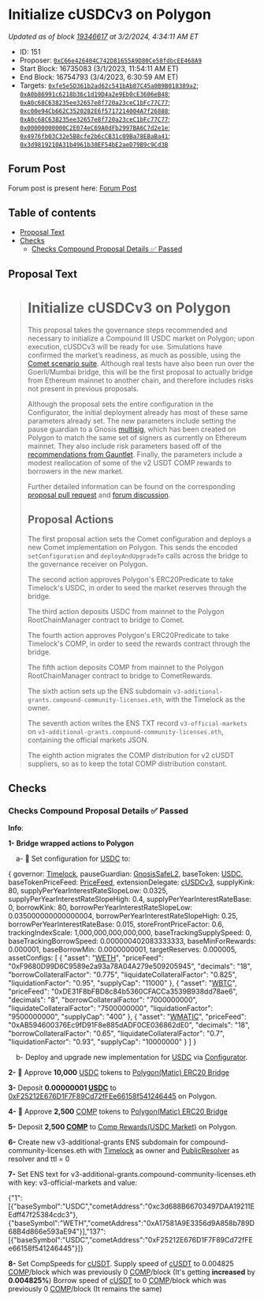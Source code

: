 # Initialize cUSDCv3 on Polygon

*Updated as of block [19346617](https://etherscan.io/block/19346617) at 3/2/2024, 4:34:11 AM ET*

*   ID: 151
*   Proposer: [`0xC66e426404C742D81655A9D80Ce58fdbcEE468A9`](https://etherscan.io/address/0xC66e426404C742D81655A9D80Ce58fdbcEE468A9)
*   Start Block: 16735083 (3/1/2023, 11:54:11 AM ET)
*   End Block: 16754793 (3/4/2023, 6:30:59 AM ET)
*   Targets: [`0xfe5e5D361b2ad62c541bAb87C45a0B9B018389a2`](https://etherscan.io/address/0xfe5e5D361b2ad62c541bAb87C45a0B9B018389a2#code); [`0xA0b86991c6218b36c1d19D4a2e9Eb0cE3606eB48`](https://etherscan.io/address/0xA0b86991c6218b36c1d19D4a2e9Eb0cE3606eB48#code); [`0xA0c68C638235ee32657e8f720a23ceC1bFc77C77`](https://etherscan.io/address/0xA0c68C638235ee32657e8f720a23ceC1bFc77C77#code); [`0xc00e94Cb662C3520282E6f5717214004A7f26888`](https://etherscan.io/address/0xc00e94Cb662C3520282E6f5717214004A7f26888#code); [`0xA0c68C638235ee32657e8f720a23ceC1bFc77C77`](https://etherscan.io/address/0xA0c68C638235ee32657e8f720a23ceC1bFc77C77#code); [`0x00000000000C2E074eC69A0dFb2997BA6C7d2e1e`](https://etherscan.io/address/0x00000000000C2E074eC69A0dFb2997BA6C7d2e1e#code); [`0x4976fb03C32e5B8cfe2b6cCB31c09Ba78EBaBa41`](https://etherscan.io/address/0x4976fb03C32e5B8cfe2b6cCB31c09Ba78EBaBa41#code); [`0x3d9819210A31b4961b30EF54bE2aeD79B9c9Cd3B`](https://etherscan.io/address/0x3d9819210A31b4961b30EF54bE2aeD79B9c9Cd3B#code)

## Forum Post

Forum post is present here: [Forum Post](https://www.comp.xyz/t/initialize-compound-iii-usdc-on-polygon-pos/3611/12)

## Table of contents

*   [Proposal Text](#proposal-text)
*   [Checks](#checks)
    *   [Checks Compound Proposal Details ✅ Passed](#checks-compound-proposal-details-✅-passed)

## Proposal Text

> # Initialize cUSDCv3 on Polygon
>
> This proposal takes the governance steps recommended and necessary to initialize a Compound III USDC market on Polygon; upon execution, cUSDCv3 will be ready for use. Simulations have confirmed the market’s readiness, as much as possible, using the [Comet scenario suite](https://github.com/compound-finance/comet/tree/main/scenario). Although real tests have also been run over the Goerli/Mumbai bridge, this will be the first proposal to actually bridge from Ethereum mainnet to another chain, and therefore includes risks not present in previous proposals.
>
> Although the proposal sets the entire configuration in the Configurator, the initial deployment already has most of these same parameters already set. The new parameters include setting the pause guardian to a Gnosis [multisig](https://app.safe.global/matic:0x8Ab717CAC3CbC4934E63825B88442F5810aAF6e5/home), which has been created on Polygon to match the same set of signers as currently on Ethereum mainnet. They also include risk parameters based off of the [recommendations from Gauntlet](https://www.comp.xyz/t/initialize-compound-iii-usdc-on-polygon-pos/3611/12). Finally, the parameters include a modest reallocation of some of the v2 USDT COMP rewards to borrowers in the new market.
>
> Further detailed information can be found on the corresponding [proposal pull request](https://github.com/compound-finance/comet/pull/672) and [forum discussion](https://www.comp.xyz/t/initialize-compound-iii-usdc-on-polygon-pos/3611/11).
>
> ## Proposal Actions
>
> The first proposal action sets the Comet configuration and deploys a new Comet implementation on Polygon. This sends the encoded `setConfiguration` and `deployAndUpgradeTo` calls across the bridge to the governance receiver on Polygon.
>
> The second action approves Polygon's ERC20Predicate to take Timelock's USDC, in order to seed the market reserves through the bridge.
>
> The third action deposits USDC from mainnet to the Polygon RootChainManager contract to bridge to Comet.
>
> The fourth action approves Polygon's ERC20Predicate to take Timelock's COMP, in order to seed the rewards contract through the bridge.
>
> The fifth action deposits COMP from mainnet to the Polygon RootChainManager contract to bridge to CometRewards.
>
> The sixth action sets up the ENS subdomain `v3-additional-grants.compound-community-licenses.eth`,  with the Timelock as the owner.
>
> The seventh action writes the ENS TXT record `v3-official-markets` on `v3-additional-grants.compound-community-licenses.eth`, containing the official markets JSON.
>
> The eighth action migrates the COMP distribution for v2 cUSDT suppliers, so as to keep the total COMP distribution constant.

## Checks

### Checks Compound Proposal Details ✅ Passed

**Info**:

**1-** **Bridge wrapped actions to Polygon**

    a- 🛑 Set configuration for [USDC](https://polygonscan.com/address/0x2791Bca1f2de4661ED88A30C99A7a9449Aa84174) to:

{
governor: [Timelock](https://polygonscan.com/address/0xCC3E7c85Bb0EE4f09380e041fee95a0caeDD4a02),
pauseGuardian: [GnosisSafeL2](https://polygonscan.com/address/0x8Ab717CAC3CbC4934E63825B88442F5810aAF6e5),
baseToken: [USDC](https://polygonscan.com/address/0x2791Bca1f2de4661ED88A30C99A7a9449Aa84174),
baseTokenPriceFeed: [PriceFeed](https://polygonscan.com/address/0xfE4A8cc5b5B2366C1B58Bea3858e81843581b2F7),
extensionDelegate: [cUSDCv3](https://polygonscan.com/address/0xbdE8F31D2DdDA895264e27DD990faB3DC87b372d),
supplyKink: 80,
supplyPerYearInterestRateSlopeLow: 0.0325,
supplyPerYearInterestRateSlopeHigh: 0.4,
supplyPerYearInterestRateBase: 0,
borrowKink: 80,
borrowPerYearInterestRateSlopeLow: 0.035000000000000004,
borrowPerYearInterestRateSlopeHigh: 0.25,
borrowPerYearInterestRateBase: 0.015,
storeFrontPriceFactor: 0.6,
trackingIndexScale: 1,000,000,000,000,000,
baseTrackingSupplySpeed: 0,
baseTrackingBorrowSpeed: 0.000000402083333333,
baseMinForRewards: 0.000001,
baseBorrowMin: 0.0000000001,
targetReserves: 0.000005,
assetConfigs: \[
{
"asset": "[WETH](https://polygonscan.com/address/0x7ceB23fD6bC0adD59E62ac25578270cFf1b9f619)",
"priceFeed": "0xF9680D99D6C9589e2a93a78A04A279e509205945",
"decimals": "18",
"borrowCollateralFactor": "0.775",
"liquidateCollateralFactor": "0.825",
"liquidationFactor": "0.95",
"supplyCap": "11000"
},
{
"asset": "[WBTC](https://polygonscan.com/address/0x1BFD67037B42Cf73acF2047067bd4F2C47D9BfD6)",
"priceFeed": "0xDE31F8bFBD8c84b5360CFACCa3539B938dd78ae6",
"decimals": "8",
"borrowCollateralFactor": "7000000000",
"liquidateCollateralFactor": "7500000000",
"liquidationFactor": "9500000000",
"supplyCap": "400"
},
{
"asset": "[WMATIC](https://polygonscan.com/address/0x0d500B1d8E8eF31E21C99d1Db9A6444d3ADf1270)",
"priceFeed": "0xAB594600376Ec9fD91F8e885dADF0CE036862dE0",
"decimals": "18",
"borrowCollateralFactor": "0.65",
"liquidateCollateralFactor": "0.7",
"liquidationFactor": "0.93",
"supplyCap": "10000000"
}
]
}

    b- Deploy and upgrade new implementation for [USDC](https://polygonscan.com/address/0x2791Bca1f2de4661ED88A30C99A7a9449Aa84174) via [Configurator](https://polygonscan.com/address/0x83E0F742cAcBE66349E3701B171eE2487a26e738).

**2-** 🛑 Approve **10,000** [USDC](https://etherscan.io/address/0xa0b86991c6218b36c1d19d4a2e9eb0ce3606eb48) tokens to [Polygon(Matic) ERC20 Bridge](https://etherscan.io/address/0x40ec5B33f54e0E8A33A975908C5BA1c14e5BbbDf)

**3-** Deposit **0.00000001 [USDC](https://etherscan.io/address/0xA0b86991c6218b36c1d19D4a2e9Eb0cE3606eB48)** to [0xF25212E676D1F7F89Cd72fFEe66158f541246445](https://polygonscan.com/address/0xF25212E676D1F7F89Cd72fFEe66158f541246445) on Polygon.

**4-** 🛑 Approve **2,500** [COMP](https://etherscan.io/address/0xc00e94cb662c3520282e6f5717214004a7f26888) tokens to [Polygon(Matic) ERC20 Bridge](https://etherscan.io/address/0x40ec5B33f54e0E8A33A975908C5BA1c14e5BbbDf)

**5-** Deposit **2,500 [COMP](https://etherscan.io/address/0xc00e94Cb662C3520282E6f5717214004A7f26888)** to [Comp Rewards(USDC Market)](https://polygonscan.com/address/0x45939657d1CA34A8FA39A924B71D28Fe8431e581) on Polygon.

**6-** Create new v3-additional-grants ENS subdomain for compound-community-licenses.eth with [Timelock](https://etherscan.io/address/0x6d903f6003cca6255D85CcA4D3B5E5146dC33925) as owner and [PublicResolver](https://etherscan.io/address/0x4976fb03C32e5B8cfe2b6cCB31c09Ba78EBaBa41) as resolver and ttl = 0

**7-** Set ENS text for v3-additional-grants.compound-community-licenses.eth with key: v3-official-markets and value:

{"1":\[{"baseSymbol":"USDC","cometAddress":"0xc3d688B66703497DAA19211EEdff47f25384cdc3"},{"baseSymbol":"WETH","cometAddress":"0xA17581A9E3356d9A858b789D68B4d866e593aE94"}],"137":\[{"baseSymbol":"USDC","cometAddress":"0xF25212E676D1F7F89Cd72fFEe66158f541246445"}]}

**8-** Set CompSpeeds for [cUSDT](https://etherscan.io/address/0xf650C3d88D12dB855b8bf7D11Be6C55A4e07dCC9). Supply speed of [cUSDT](https://etherscan.io/address/0xf650C3d88D12dB855b8bf7D11Be6C55A4e07dCC9) to 0.004825 [COMP](https://etherscan.io/address/0xc00e94Cb662C3520282E6f5717214004A7f26888)/block which was previously 0 [COMP](https://etherscan.io/address/0xc00e94Cb662C3520282E6f5717214004A7f26888)/block (It's getting **increased** by **0.004825%**)  Borrow speed of [cUSDT](https://etherscan.io/address/0xf650C3d88D12dB855b8bf7D11Be6C55A4e07dCC9) to 0 [COMP](https://etherscan.io/address/0xc00e94Cb662C3520282E6f5717214004A7f26888)/block which was previously 0 [COMP](https://etherscan.io/address/0xc00e94Cb662C3520282E6f5717214004A7f26888)/block (It remains the same)
